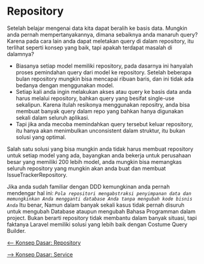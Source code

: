# Repository

Setelah belajar mengenai data kita dapat beralih ke basis data. Mungkin anda pernah mempertanyakannya, dimana sebaiknya anda manaruh query? Karena pada cara lain anda dapat meletakan query di dalam repository, itu terlihat seperti konsep yang baik, tapi apakah terdapat masalah di dalamnya?

-   Biasanya setiap model memiliki repository, pada dasarnya ini hanyalah proses pemindahan query dari model ke repository. Setelah beberapa bulan repository mungkin bisa mencapai ribuan baris, dan ini tidak ada bedanya dengan menggunakan model.
-   Setiap kali anda ingin melakukan akses atau query ke basis data anda harus melalui repository, bahkan query yang besifat single-use sekalipun. Karena itulah resikonya menggunakan repositry, anda bisa membuat banyak query dalam repo yang bahkan hanya digunakan sekali dalam seluruh aplikasi.
-   Tapi jika anda mecoba memindahkan query tersebut keluar repository, itu hanya akan menimbulkan unconsistent dalam struktur, itu bukan solusi yang optimal.

Salah satu solusi yang bisa mungkin anda tidak harus membuat repository untuk setiap model yang ada, bayangkan anda bekerja untuk perusahaan besar yang memiliki 200 lebih model, anda mungkin bisa memangkas seluruh repository yang mungkin akan anda buat dan membuat IssueTrackerRepository.

Jika anda sudah familiar dengan DDD kemungkinan anda pernah mendengar hal ini: _`Pola repositori mengabstraksi penyimpanan data dan memungkinkan Anda mengganti database Anda tanpa mengubah kode bisnis Anda`_ Itu benar, Namun dalam banyak sekali kasus tidak pernah disuruh untuk mengubah Database ataupun mengubah Bahasa Programman dalam project. Bukan berarti repository tidak membantu dalam banyak situasi, tapi faktanya Laravel memiliki solusi yang lebih baik dengan Costume Query Builder.

[<-- Konsep Dasar: Repository](./04%20-%20Konsep%20Dasar:%20Data%20Transfer%20Object.md)

[--> Konsep Dasar: Service](./06%20-%20Konsep%20Dasar:%20Services.md)
